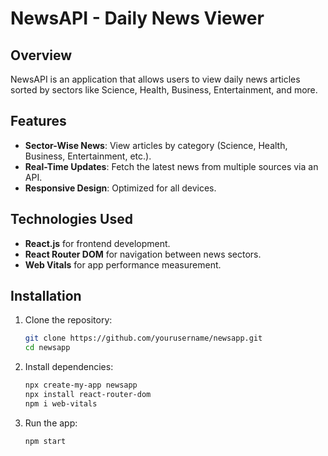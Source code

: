 # NewsAPI - Daily News Viewer

## Overview
NewsAPI is an application that allows users to view daily news articles sorted by sectors like Science, Health, Business, Entertainment, and more.

## Features
- **Sector-Wise News**: View articles by category (Science, Health, Business, Entertainment, etc.).
- **Real-Time Updates**: Fetch the latest news from multiple sources via an API.
- **Responsive Design**: Optimized for all devices.

## Technologies Used
- **React.js** for frontend development.
- **React Router DOM** for navigation between news sectors.
- **Web Vitals** for app performance measurement.

## Installation

1. Clone the repository:
    ```bash
    git clone https://github.com/yourusername/newsapp.git
    cd newsapp
    ```

2. Install dependencies:
    ```bash
    npx create-my-app newsapp
    npx install react-router-dom
    npm i web-vitals
    ```

3. Run the app:
    ```bash
    npm start
    ```
